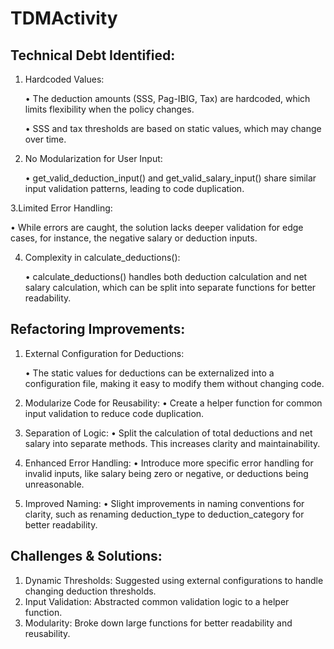 # TDMActivity

## Technical Debt Identified:
1. Hardcoded Values:
   
   • The deduction amounts (SSS, Pag-IBIG, Tax) are hardcoded, which limits flexibility when the policy changes.

   • SSS and tax thresholds are based on static values, which may change over time.

2. No Modularization for User Input:
 
   • get_valid_deduction_input() and get_valid_salary_input() share similar input validation patterns, leading to code duplication.

3.Limited Error Handling:
  
  • While errors are caught, the solution lacks deeper validation for edge cases, for instance, the negative salary or deduction inputs.

4. Complexity in calculate_deductions():

   • calculate_deductions() handles both deduction calculation and net salary calculation, which can be split into separate functions for better readability.

## Refactoring Improvements:
1. External Configuration for Deductions:

   • The static values for deductions can be externalized into a configuration file, making it easy to modify them without changing code.

3. Modularize Code for Reusability:
   • Create a helper function for common input validation to reduce code duplication.

4. Separation of Logic:
   • Split the calculation of total deductions and net salary into separate methods. This increases clarity and maintainability.

5. Enhanced Error Handling:
   • Introduce more specific error handling for invalid inputs, like salary being zero or negative, or deductions being unreasonable.

6. Improved Naming:
    • Slight improvements in naming conventions for clarity, such as renaming deduction_type to deduction_category for better readability.

## Challenges & Solutions:
1. Dynamic Thresholds: Suggested using external configurations to handle changing deduction thresholds.
2. Input Validation: Abstracted common validation logic to a helper function.
3. Modularity: Broke down large functions for better readability and reusability.
